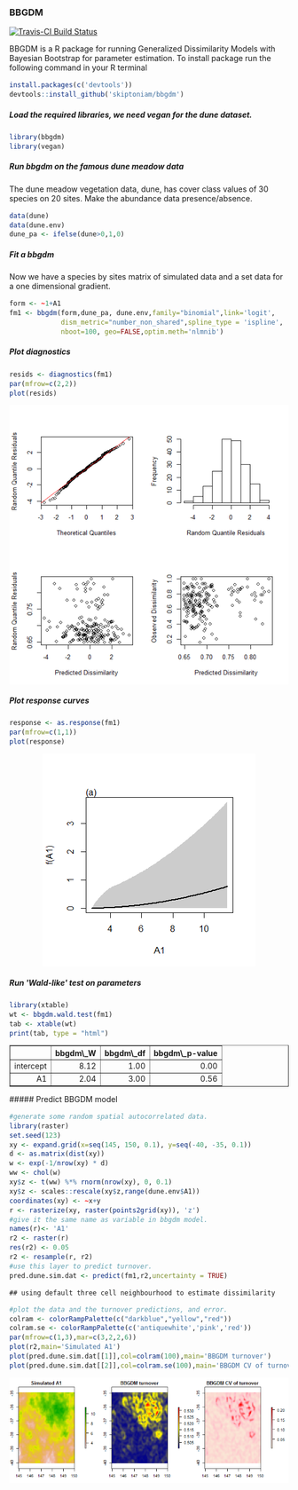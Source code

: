 ### BBGDM

[![Travis-CI Build Status](https://travis-ci.org/skiptoniam/bbgdm.svg?branch=master)](https://travis-ci.org/skiptoniam/bbgdm)

BBGDM is a R package for running Generalized Dissimilarity Models with Bayesian Bootstrap for parameter estimation. To install package run the following command in your R terminal

``` r
install.packages(c('devtools'))
devtools::install_github('skiptoniam/bbgdm')
```

##### Load the required libraries, we need vegan for the dune dataset.

``` r
library(bbgdm)
library(vegan)
```

##### Run bbgdm on the famous dune meadow data

The dune meadow vegetation data, dune, has cover class values of 30 species on 20 sites. Make the abundance data presence/absence.

``` r
data(dune)
data(dune.env)
dune_pa <- ifelse(dune>0,1,0)
```

##### Fit a bbgdm

Now we have a species by sites matrix of simulated data and a set data for a one dimensional gradient.

``` r
form <- ~1+A1
fm1 <- bbgdm(form,dune_pa, dune.env,family="binomial",link='logit',
             dism_metric="number_non_shared",spline_type = 'ispline',
             nboot=100, geo=FALSE,optim.meth='nlmnib')
```

##### Plot diagnostics

``` r
resids <- diagnostics(fm1)
par(mfrow=c(2,2))
plot(resids)
```

<img src="readme_files/figure-markdown_github/unnamed-chunk-5-1.png" style="display: block; margin: auto;" />

##### Plot response curves

``` r
response <- as.response(fm1)
par(mfrow=c(1,1))
plot(response)
```

<img src="readme_files/figure-markdown_github/unnamed-chunk-6-1.png" style="display: block; margin: auto;" />

##### Run 'Wald-like' test on parameters

``` r
library(xtable)
wt <- bbgdm.wald.test(fm1)
tab <- xtable(wt)
print(tab, type = "html")
```

<!-- html table generated in R 3.2.2 by xtable 1.8-2 package -->
<!-- Wed Jul 06 10:20:27 2016 -->
<table border="1">
<tr>
<th>
</th>
<th>
bbgdm\_W
</th>
<th>
bbgdm\_df
</th>
<th>
bbgdm\_p-value
</th>
</tr>
<tr>
<td align="right">
intercept
</td>
<td align="right">
8.12
</td>
<td align="right">
1.00
</td>
<td align="right">
0.00
</td>
</tr>
<tr>
<td align="right">
A1
</td>
<td align="right">
2.04
</td>
<td align="right">
3.00
</td>
<td align="right">
0.56
</td>
</tr>
</table>
##### Predict BBGDM model

``` r
#generate some random spatial autocorrelated data.
library(raster)
set.seed(123)
xy <- expand.grid(x=seq(145, 150, 0.1), y=seq(-40, -35, 0.1))
d <- as.matrix(dist(xy))
w <- exp(-1/nrow(xy) * d)
ww <- chol(w)
xy$z <- t(ww) %*% rnorm(nrow(xy), 0, 0.1)
xy$z <- scales::rescale(xy$z,range(dune.env$A1))
coordinates(xy) <- ~x+y
r <- rasterize(xy, raster(points2grid(xy)), 'z')
#give it the same name as variable in bbgdm model.
names(r)<- 'A1'
r2 <- raster(r)
res(r2) <- 0.05
r2 <- resample(r, r2)
#use this layer to predict turnover.
pred.dune.sim.dat <- predict(fm1,r2,uncertainty = TRUE)
```

    ## using default three cell neighbourhood to estimate dissimilarity

``` r
#plot the data and the turnover predictions, and error.
colram <- colorRampPalette(c("darkblue","yellow","red"))
colram.se <- colorRampPalette(c('antiquewhite','pink','red'))
par(mfrow=c(1,3),mar=c(3,2,2,6))
plot(r2,main='Simulated A1')
plot(pred.dune.sim.dat[[1]],col=colram(100),main='BBGDM turnover')
plot(pred.dune.sim.dat[[2]],col=colram.se(100),main='BBGDM CV of turnover')
```

<img src="readme_files/figure-markdown_github/unnamed-chunk-8-1.png" style="display: block; margin: auto;" />
